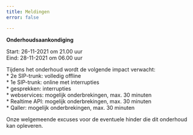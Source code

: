 ```yaml
---
title: Meldingen
error: false

---
```

**Onderhoudsaankondiging**

Start: 26-11-2021 om 21.00 uur  
Eind: 28-11-2021 om 06.00 uur

Tijdens het onderhoud wordt de volgende impact verwacht:   
\* 2e SIP-trunk: volledig offline  
\* 1e SIP-trunk: online met interrupties  
\* gesprekken: interrupties  
\* webservices: mogelijk onderbrekingen, max. 30 minuten  
\* Realtime API: mogelijk onderbrekingen, max. 30 minuten  
\* Qaller: mogelijk onderbrekingen, max. 30 minuten

Onze welgemeende excuses voor de eventuele hinder die dit onderhoud kan opleveren. 
